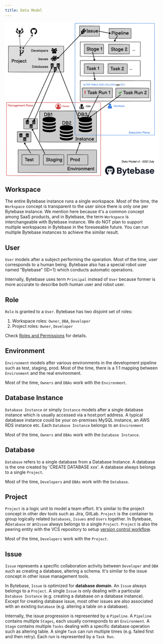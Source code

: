 ```yaml
---
title: Data Model
---
```


![Bytebase data model](/static/docs/data-model_v1.png)

## Workspace

The entire Bytebase instance runs a single workspace. Most of the time, the `Workspace` concept is transparent to the user since there is only one per Bytebase instance. We mention here because it's a common concept among SaaS products, and in Bytebase, the term `Workspace` is interchangeable with Bytebase instance. We do NOT plan to support multiple workspaces in Bytebase in the foreseeable future. You can run multiple Bytebase instances to achieve the similar result.

## User

`User` models after a subject performing the operation. Most of the time, user corresponds to a human being. Bytebase also has a special robot user named "Bytebase" (ID=1) which conducts automatic operations.

Internally, Bytebase uses term `Principal` instead of `User` because former is more accurate to describe both human user and robot user.

## Role

`Role` is granted to a `User`. Bytebase has two disjoint set of roles:

1. Workspace roles: `Owner`, `DBA`, `Developer`
2. Project roles: `Owner`, `Developer`

Check [Roles and Permissions](/docs/concepts/roles-and-permissions) for details.

## Environment

`Environment` models after various environments in the development pipeline such as test, staging, prod. Most of the time, there is a 1:1 mapping between `Environment` and the real environment.

Most of the time, `Owners` and `DBAs` work with the `Environment`.

## Database Instance

`Database Instance` or simply `Instance` models after a single database instance which is usually accessed via a host:port address. A typical database instance could be your on-premises MySQL instance, an AWS RDS instance etc. Each `Database Instance` belongs to an `Environment`

Most of the time, `Owners` and `DBAs` work with the `Database Instance`.

## Database

`Database` refers to a single database from a Database Instance. A database is the one created by 'CREATE DATABASE xxx'. A database always belongs to a single `Project`.

Most of the time, `Developers` and `DBAs` work with the `Database`.

## Project

`Project` is a logic unit to model a team effort. It's similar to the project concept in other dev tools such as Jira, GitLab. `Project` is the container to group logically related `Databases`, `Issues` and `Users` together. In Bytebase, A`Database` or an`Issue` always belongs to a single `Project`. `Project` is also the peering entity with the VCS repository to setup [version control workflow](/docs/features/vcs-integration/enable-version-control-workflow).

Most of the time, `Developers` work with the `Project`.

## Issue

`Issue` represents a specific collaboration activity between `Developer` and `DBA` such as creating a database, altering a schema. It's similar to the issue concept in other issue management tools.

In Bytebase, `Issue` is optimized for **database domain**. An `Issue` always belongs to a `Project`. A single `Issue` is only dealing with a particular `Database Instance` (e.g. creating a database on a database instance). Except for creating database issue, most other issues are also associated with an existing `Database` (e.g. altering a table on a database).

Internally, the issue progression is represented by a `Pipeline`. A `Pipeline` contains multiple `Stages`, each usually corresponds to an `Environment`. A `Stage` contains multiple `Tasks` dealing with a specific database operation such as altering table. A single `Task` can run multiple times (e.g. failed first and then retry). Each run is represented by a `Task Run`.
